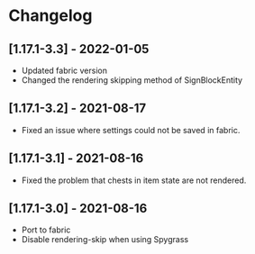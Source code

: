 # Changelog

## [1.17.1-3.3] - 2022-01-05

- Updated fabric version
- Changed the rendering skipping method of SignBlockEntity

## [1.17.1-3.2] - 2021-08-17

- Fixed an issue where settings could not be saved in fabric.

## [1.17.1-3.1] - 2021-08-16

- Fixed the problem that chests in item state are not rendered.

## [1.17.1-3.0] - 2021-08-16

- Port to fabric
- Disable rendering-skip when using Spygrass
